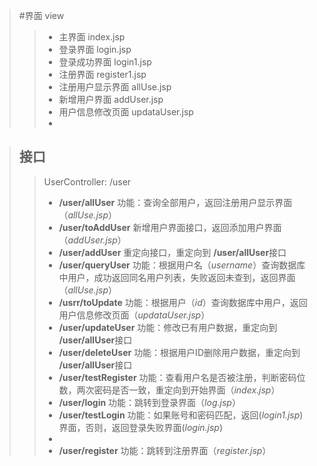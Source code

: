 >#界面 view
>>- 主界面 index.jsp
>>- 登录界面 login.jsp
>>- 登录成功界面 login1.jsp
>>- 注册界面 register1.jsp
>>- 注册用户显示界面 allUse.jsp
>>- 新增用户界面 addUser.jsp
>>- 用户信息修改页面 updataUser.jsp
>>- 

>## 接口 
>>UserController: /user
>>- **/user/allUser**  功能：查询全部用户，返回注册用户显示界面（*allUse.jsp*） 
>>- **/user/toAddUser** 新增用户界面接口，返回添加用户界面（*addUser.jsp*）
>>- **/user/addUser** 重定向接口，重定向到 **/user/allUser**接口
>>- **/user/queryUser** 功能：根据用户名（*username*）查询数据库中用户，成功返回同名用户列表，失败返回未查到，返回界面（*allUse.jsp*）
>>- **/usrr/toUpdate** 功能：根据用户（*id*）查询数据库中用户，返回用户信息修改页面（*updataUser.jsp*）
>>- **/user/updateUser** 功能：修改已有用户数据，重定向到 **/user/allUser**接口
>>- **/user/deleteUser** 功能：根据用户ID删除用户数据，重定向到 **/user/allUser**接口
>>- **/user/testRegister** 功能：查看用户名是否被注册，判断密码位数，两次密码是否一致，重定向到开始界面（*index.jsp*）
>>- **/user/login** 功能：跳转到登录界面（*log.jsp*）
>>- **/user/testLogin** 功能：如果账号和密码匹配，返回(*login1.jsp*)界面，否则，返回登录失败界面(*login.jsp*)
>>- 
>>- **/user/register** 功能：跳转到注册界面（*register.jsp*）
